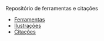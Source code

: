 Repositório de ferramentas e citações

- [Ferramentas](ferramentas.md)
- [Ilustrações](ilustracoes.md)
- [Citações](citacoes.md)
